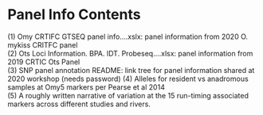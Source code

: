 # Panel Info Contents

(1) Omy CRTIFC GTSEQ panel info....xslx: panel information from 2020 O. mykiss CRITFC panel  
(2) Ots Loci Information. BPA. IDT. Probeseq....xlsx: panel information from 2019 CRTIC Ots Panel   
(3) SNP panel annotation README: link tree for panel information shared at 2020 workshop (needs password)
(4) Alleles for resident vs anadromous samples at Omy5 markers per Pearse et al 2014  
(5) A roughly written narrative of variation at the 15 run-timing associated markers across different studies and rivers.